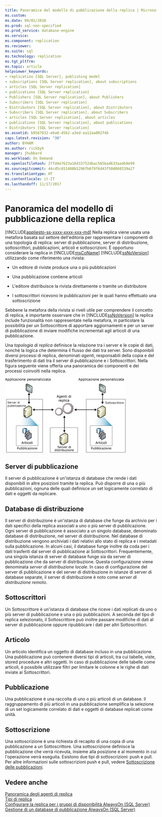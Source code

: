 ```yaml
---
title: Panoramica del modello di pubblicazione della replica | Microsoft Docs
ms.custom: 
ms.date: 09/01/2016
ms.prod: sql-non-specified
ms.prod_service: database-engine
ms.service: 
ms.component: replication
ms.reviewer: 
ms.suite: sql
ms.technology: replication
ms.tgt_pltfrm: 
ms.topic: article
helpviewer_keywords:
- replication [SQL Server], publishing model
- subscriptions [SQL Server replication], about subscriptions
- articles [SQL Server replication]
- publications [SQL Server replication]
- Publishers [SQL Server replication], about Publishers
- Subscribers [SQL Server replication]
- Distributors [SQL Server replication], about Distributors
- Subscribers [SQL Server replication], about Subscribers
- articles [SQL Server replication], about articles
- publications [SQL Server replication], about publications
- Distributors [SQL Server replication]
ms.assetid: b9567832-e6a8-45b2-a3ed-ea12aa002f4b
caps.latest.revision: "38"
author: BYHAM
ms.author: rickbyh
manager: jhubbard
ms.workload: On Demand
ms.openlocfilehash: 2ffd4e7623a16433752dbac565bad633aadb9e99
ms.sourcegitcommit: 44cd5c651488b5296fb679f6d43f50d068339a27
ms.translationtype: HT
ms.contentlocale: it-IT
ms.lasthandoff: 11/17/2017
---
```

# <a name="replication-publishing-model-overview"></a>Panoramica del modello di pubblicazione della replica
[!INCLUDE[appliesto-ss-xxxx-xxxx-xxx-md](../../../includes/appliesto-ss-xxxx-xxxx-xxx-md.md)] Nella replica viene usata una metafora basata sul settore dell'editoria per rappresentare i componenti di una topologia di replica: server di pubblicazione, server di distribuzione, sottoscrittori, pubblicazioni, articoli e sottoscrizioni. È opportuno considerare la replica in [!INCLUDE[msCoName](../../../includes/msconame-md.md)] [!INCLUDE[ssNoVersion](../../../includes/ssnoversion-md.md)] utilizzando come riferimento una rivista:  
  
-   Un editore di riviste produce una o più pubblicazioni  
  
-   Una pubblicazione contiene articoli  
  
-   L'editore distribuisce la rivista direttamente o tramite un distributore  
  
-   I sottoscrittori ricevono le pubblicazioni per le quali hanno effettuato una sottoscrizione  
  
 Sebbene la metafora della rivista si riveli utile per comprendere il concetto di replica, è importante osservare che in [!INCLUDE[ssNoVersion](../../../includes/ssnoversion-md.md)] la replica include funzionalità non rappresentate nella metafora, in particolare la possibilità per un Sottoscrittore di apportare aggiornamenti e per un server di pubblicazione di inviare modifiche incrementali agli articoli di una pubblicazione.  
  
 Una *topologia di replica* definisce la relazione tra i server e le copie di dati, nonché la logica che determina il flusso dei dati tra server. Sono disponibili diversi processi di replica, denominati *agenti*, responsabili della copia e del trasferimento di dati tra il server di pubblicazione e i Sottoscrittori. Nella figura seguente viene offerta una panoramica dei componenti e dei processi coinvolti nella replica.  
  
 ![Componenti e flusso di dati per la replica](../../../relational-databases/replication/publish/media/replintro1.gif "Componenti e flusso di dati per la replica")  
  
## <a name="publisher"></a>Server di pubblicazione  
 Il server di pubblicazione è un'istanza di database che rende i dati disponibili in altre posizioni tramite la replica. Può disporre di una o più pubblicazioni, ognuna delle quali definisce un set logicamente correlato di dati e oggetti da replicare.  
  
## <a name="distributor"></a>Database di distribuzione  
 Il server di distribuzione è un'istanza di database che funge da archivio per i dati specifici della replica associati a uno o più server di pubblicazione. Ogni server di pubblicazione è associato a un singolo database, denominato database di distribuzione, nel server di distribuzione. Nel database di distribuzione vengono archiviati i dati relativi allo stato di replica e i metadati sulla pubblicazione. In alcuni casi, il database funge inoltre da coda per i dati trasferiti dal server di pubblicazione ai Sottoscrittori. Frequentemente, una singola istanza di server di database funge sia da server di pubblicazione che da server di distribuzione. Questa configurazione viene denominata *server di distribuzione locale*. In caso di configurazione del server di pubblicazione e del server di distribuzione in istanze di server di database separate, il server di distribuzione è noto come *server di distribuzione remoto*.  
  
## <a name="subscribers"></a>Sottoscrittori  
 Un Sottoscrittore è un'istanza di database che riceve i dati replicati da uno o più server di pubblicazione e una o più pubblicazioni. A seconda del tipo di replica selezionato, il Sottoscrittore può inoltre passare modifiche di dati al server di pubblicazione oppure ripubblicare i dati per altri Sottoscrittori.  
  
## <a name="article"></a>Articolo  
 Un articolo identifica un oggetto di database incluso in una pubblicazione. Una pubblicazione può contenere diversi tipi di articoli, tra cui tabelle, viste, stored procedure e altri oggetti. In caso di pubblicazione delle tabelle come articoli, è possibile utilizzare filtri per limitare le colonne e le righe di dati inviate ai Sottoscrittori.  
  
## <a name="publication"></a>Pubblicazione  
 Una pubblicazione è una raccolta di uno o più articoli di un database. Il raggruppamento di più articoli in una pubblicazione semplifica la selezione di un set logicamente correlato di dati e oggetti di database replicati come unità.  
  
## <a name="subscription"></a>Sottoscrizione  
 Una sottoscrizione è una richiesta di recapito di una copia di una pubblicazione a un Sottoscrittore. Una sottoscrizione definisce la pubblicazione che verrà ricevuta, insieme alla posizione e al momento in cui l'operazione verrà eseguita. Esistono due tipi di sottoscrizioni: push e pull. Per altre informazioni sulle sottoscrizioni push e pull, vedere [Sottoscrizione delle pubblicazioni](../../../relational-databases/replication/subscribe-to-publications.md).  
  
## <a name="see-also"></a>Vedere anche  
 [Panoramica degli agenti di replica](../../../relational-databases/replication/agents/replication-agents-overview.md)   
 [Tipi di replica](../../../relational-databases/replication/types-of-replication.md)   
 [Configurare la replica per i gruppi di disponibilità AlwaysOn (SQL Server)](../../../database-engine/availability-groups/windows/configure-replication-for-always-on-availability-groups-sql-server.md)   
 [Gestione di un database di pubblicazione AlwaysOn (SQL Server)](../../../database-engine/availability-groups/windows/maintaining-an-always-on-publication-database-sql-server.md)  
  
  
